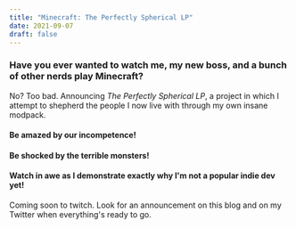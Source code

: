 ```yaml
---
title: "Minecraft: The Perfectly Spherical LP"
date: 2021-09-07
draft: false
---
```


### Have you ever wanted to watch me, my new boss, and a bunch of other nerds play Minecraft?

No? Too bad. Announcing *The Perfectly Spherical LP*, a project in which I attempt to shepherd the people I now live with through my own insane modpack.

#### Be amazed by our incompetence!

#### Be shocked by the terrible monsters!

#### Watch in awe as I demonstrate exactly why I'm not a popular indie dev yet!

Coming soon to twitch. Look for an announcement on this blog and on my Twitter when everything's ready to go.
